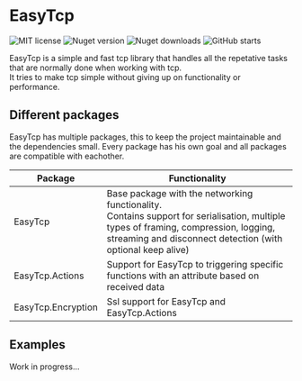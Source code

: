 # EasyTcp
<p>
  <img alt="MIT license" src="https://img.shields.io/badge/License-MIT-green.svg">
  <img alt="Nuget version" src="https://img.shields.io/nuget/v/EasyTcp">
  <img alt="Nuget downloads" src="https://img.shields.io/nuget/dt/EasyTcp">
  <img alt="GitHub starts" src="https://img.shields.io/github/stars/job79/EasyTcp">
</p>

EasyTcp is a simple and fast tcp library that handles all the repetative tasks that are normally done when working with tcp.  
It tries to make tcp simple without giving up on functionality or performance.

## Different packages

EasyTcp has multiple packages, this to keep the project maintainable and the dependencies small. Every package has his own goal and all packages are compatible with eachother.

| Package            | Functionality                     |
|--------------------|-----------------------------------|
| EasyTcp            | Base package with the networking functionality. <br> Contains support for serialisation, multiple types of framing, compression, logging, streaming and disconnect detection (with optional keep alive) |
| EasyTcp.Actions    | Support for EasyTcp to triggering specific functions with an attribute based on received data |
| EasyTcp.Encryption | Ssl support for EasyTcp and EasyTcp.Actions |

## Examples

Work in progress...
